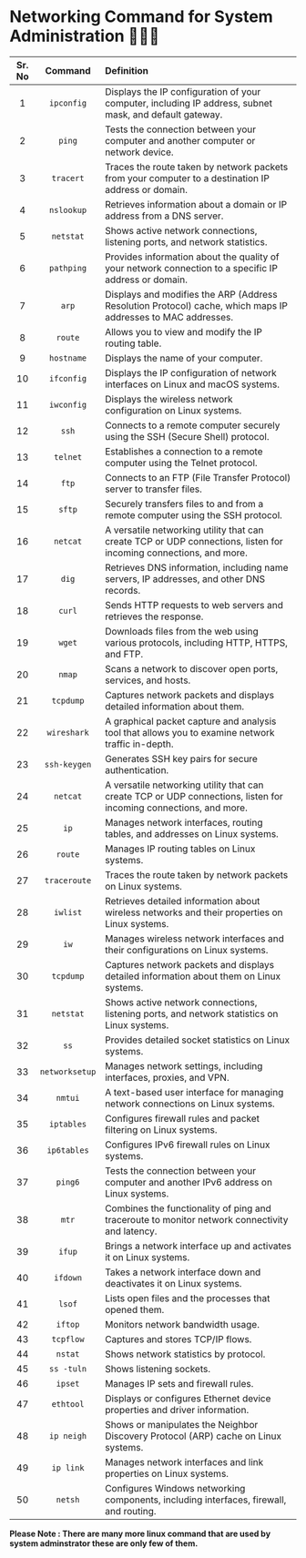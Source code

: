 # Networking Command for System Administration 🧑🏻‍💻

| Sr. No | Command | Definition |
| :---: | :---: | :--- |
| 1 | `ipconfig` | Displays the IP configuration of your computer, including IP address, subnet mask, and default gateway. |
| 2 | `ping` | Tests the connection between your computer and another computer or network device. |
| 3 | `tracert` | Traces the route taken by network packets from your computer to a destination IP address or domain. |
| 4 | `nslookup` | Retrieves information about a domain or IP address from a DNS server. |
| 5 | `netstat` | Shows active network connections, listening ports, and network statistics. |
| 6 | `pathping` | Provides information about the quality of your network connection to a specific IP address or domain. |
| 7 | `arp` | Displays and modifies the ARP (Address Resolution Protocol) cache, which maps IP addresses to MAC addresses. |
| 8 | `route` | Allows you to view and modify the IP routing table. |
| 9 | `hostname` | Displays the name of your computer. |
| 10 | `ifconfig` | Displays the IP configuration of network interfaces on Linux and macOS systems. |
| 11 | `iwconfig` | Displays the wireless network configuration on Linux systems. |
| 12 | `ssh` | Connects to a remote computer securely using the SSH (Secure Shell) protocol. |
| 13 | `telnet` | Establishes a connection to a remote computer using the Telnet protocol. |
| 14 | `ftp` | Connects to an FTP (File Transfer Protocol) server to transfer files. |
| 15 | `sftp` | Securely transfers files to and from a remote computer using the SSH protocol. |
| 16 | `netcat` | A versatile networking utility that can create TCP or UDP connections, listen for incoming connections, and more. |
| 17 | `dig` | Retrieves DNS information, including name servers, IP addresses, and other DNS records. |
| 18 | `curl` | Sends HTTP requests to web servers and retrieves the response. |
| 19 | `wget` | Downloads files from the web using various protocols, including HTTP, HTTPS, and FTP. |
| 20 | `nmap` | Scans a network to discover open ports, services, and hosts. |
| 21 | `tcpdump` | Captures network packets and displays detailed information about them. |
| 22 | `wireshark` | A graphical packet capture and analysis tool that allows you to examine network traffic in-depth. |
| 23 | `ssh-keygen` | Generates SSH key pairs for secure authentication. |
| 24 | `netcat` | A versatile networking utility that can create TCP or UDP connections, listen for incoming connections, and more. |
| 25 | `ip` | Manages network interfaces, routing tables, and addresses on Linux systems. |
| 26 | `route` | Manages IP routing tables on Linux systems. |
| 27 | `traceroute` | Traces the route taken by network packets on Linux systems. |
| 28 | `iwlist` | Retrieves detailed information about wireless networks and their properties on Linux systems. |
| 29 | `iw` | Manages wireless network interfaces and their configurations on Linux systems. |
| 30 | `tcpdump` | Captures network packets and displays detailed information about them on Linux systems. |
| 31 | `netstat` | Shows active network connections, listening ports, and network statistics on Linux systems. |
| 32 | `ss` | Provides detailed socket statistics on Linux systems. |
| 33 | `networksetup` | Manages network settings, including interfaces, proxies, and VPN. |
| 34 | `nmtui` | A text-based user interface for managing network connections on Linux systems. |
| 35 | `iptables` | Configures firewall rules and packet filtering on Linux systems. |
| 36 | `ip6tables` | Configures IPv6 firewall rules on Linux systems. |
| 37 | `ping6` | Tests the connection between your computer and another IPv6 address on Linux systems. |
| 38 | `mtr` | Combines the functionality of ping and traceroute to monitor network connectivity and latency. |
| 39 | `ifup` | Brings a network interface up and activates it on Linux systems. |
| 40 | `ifdown` | Takes a network interface down and deactivates it on Linux systems. |
| 41 | `lsof` | Lists open files and the processes that opened them. |
| 42 | `iftop` | Monitors network bandwidth usage. |
| 43 | `tcpflow` | Captures and stores TCP/IP flows. |
| 44 | `nstat` | Shows network statistics by protocol. |
| 45 | `ss -tuln` | Shows listening sockets. |
| 46 | `ipset` | Manages IP sets and firewall rules. |
| 47 | `ethtool` | Displays or configures Ethernet device properties and driver information. |
| 48 | `ip neigh` | Shows or manipulates the Neighbor Discovery Protocol (ARP) cache on Linux systems. |
| 49 | `ip link` | Manages network interfaces and link properties on Linux systems. |
| 50 | `netsh` | Configures Windows networking components, including interfaces, firewall, and routing. |

**Please Note : There are many more linux command that are used by system adminstrator these are only few of them.**
